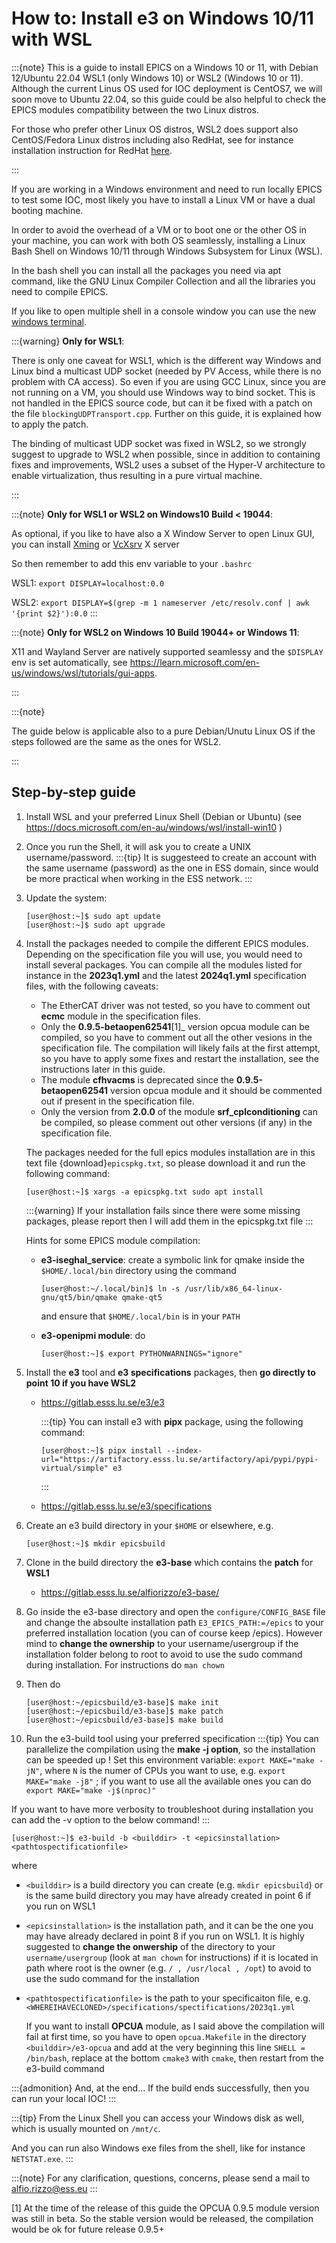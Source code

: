 # How to: Install e3 on Windows 10/11 with WSL

:::{note}
This is a guide to install EPICS on a Windows 10 or 11,
with Debian 12/Ubuntu 22.04 WSL1 (only Windows 10) or WSL2 (Windows 10 or 11).
Although the current Linus OS used for IOC deployment is CentOS7,
we will soon move to Ubuntu 22.04, so this guide could be also helpful
to check the EPICS modules compatibility between the two Linux distros.

For those who prefer other Linux OS distros, WSL2 does support also
CentOS/Fedora Linux distros including also RedHat,
see for instance installation instruction for RedHat
[here](https://developers.redhat.com/articles/2023/12/21/getting-started-rhel-windows-subsystem-linux).

:::

If you are working in a Windows environment and need to run locally EPICS
to test some IOC, most likely you have to install a Linux VM
or have a dual booting machine.

In order to avoid the overhead of a VM or to boot one or the other OS
in your machine, you can work with both OS seamlessly,
installing a Linux Bash Shell on Windows 10/11
through Windows Subsystem for Linux (WSL).

In the bash shell you can install all the packages you need via apt command,
like the GNU Linux Compiler Collection
and all the libraries you need to compile EPICS.

If you like to open multiple shell in a console window
you can use the new [windows terminal](https://apps.microsoft.com/detail/9n0dx20hk701?hl=en-us&gl=US).

:::{warning}
**Only for WSL1**:

There is only one caveat for WSL1, which is the different way Windows and
Linux bind a multicast UDP socket (needed by PV Access, while there is
no problem with CA access). So even if you are using GCC Linux,
since you are not running on a VM, you should use Windows way to bind socket.
This is not handled in the EPICS source code, but can it be fixed with
a patch on the file `blockingUDPTransport.cpp`.
Further on this guide, it is explained how to apply the patch.

The binding of multicast UDP socket was fixed in WSL2,
so we strongly suggest to upgrade to WSL2 when possible,
since in addition to containing fixes and improvements,
WSL2 uses a subset of the Hyper-V architecture to enable virtualization,
thus resulting in a pure virtual machine.

:::

:::{note}
**Only for WSL1 or WSL2 on Windows10 Build < 19044**:

As optional, if you like to have also a X Window Server to open Linux GUI,
you can install [Xming](https://sourceforge.net/projects/xming/)
or [VcXsrv](https://sourceforge.net/projects/vcxsrv/) X server

So then remember to add this env variable to your `.bashrc`

   WSL1: `export DISPLAY=localhost:0.0`

   WSL2: `export DISPLAY=$(grep -m 1 nameserver /etc/resolv.conf | awk '{print $2}'):0.0`
:::

:::{note}
**Only for WSL2 on Windows 10 Build 19044+ or Windows 11**:

X11 and Wayland Server are natively supported seamlessy and the `$DISPLAY`
env is set automatically, see <https://learn.microsoft.com/en-us/windows/wsl/tutorials/gui-apps>.

:::

:::{note}

The guide below is applicable also to a pure Debian/Unutu Linux OS
if the steps followed are the same as the ones for WSL2.

:::

## Step-by-step guide

1. Install WSL and your preferred Linux Shell (Debian or Ubuntu)  (see
   <https://docs.microsoft.com/en-au/windows/wsl/install-win10> )

2. Once you run the Shell, it will ask you to create a UNIX username/password.
   :::{tip}
   It is suggesteed to create an account with the same username (password)
   as  the one in ESS domain, since would be more practical
   when working in the ESS network.
   :::
3. Update the system:

   ```console
   [user@host:~]$ sudo apt update
   [user@host:~]$ sudo apt upgrade
   ```

4. Install the packages needed to compile the different EPICS modules.
   Depending on the specification file you will use, you would need to install
   several packages. You can compile all the modules listed for instance
   in the **2023q1.yml** and the latest **2024q1.yml** specification files,
   with the following caveats:
   - The EtherCAT driver was not tested, so you have to comment out
   **ecmc** module in the specification files.
   - Only the **0.9.5-betaopen62541**[1]_ version opcua module can be compiled,
   so you have to comment out all the other vesions in the specification file.
   The compilation will likely fails at the first attempt, so you have to apply
   some fixes and restart the installation, see the instructions
   later in this guide.
   - The module **cfhvacms** is deprecated since the **0.9.5-betaopen62541**
   version opcua module and it should be commented out if present in the
   specification file.
   - Only the version from **2.0.0** of the module **srf_cplconditioning** can
   be compiled, so please comment out other versions (if any)
   in the specification file.

   The packages needed for the full epics modules installation are in this
   text file {download}`epicspkg.txt`, so please download it
   and run the following command:

   ```console
   [user@host:~]$ xargs -a epicspkg.txt sudo apt install
   ```

   :::{warning}
   If your installation fails since there were some missing packages,
   please report then I will add them in the epicspkg.txt file
   :::

   Hints for some EPICS module compilation:
   - **e3-iseghal_service**: create a symbolic link for qmake
   inside the `$HOME/.local/bin` directory using the command

      ```console
      [user@host:~/.local/bin]$ ln -s /usr/lib/x86_64-linux-gnu/qt5/bin/qmake qmake-qt5
      ```

      and ensure that `$HOME/.local/bin` is in your `PATH`
   - **e3-openipmi module**: do

      ```console
      [user@host:~]$ export PYTHONWARNINGS="ignore"
      ```

5. Install the **e3** tool and **e3 specifications** packages,
   then **go directly to point 10 if you have WSL2**
   - <https://gitlab.esss.lu.se/e3/e3>

      :::{tip}
      You can install e3 with **pipx** package, using the following command:

      ```console
      [user@host:~]$ pipx install --index-url="https://artifactory.esss.lu.se/artifactory/api/pypi/pypi-virtual/simple" e3
      ```

      :::
   - <https://gitlab.esss.lu.se/e3/specifications>

6. Create an e3 build directory in your `$HOME` or elsewhere, e.g.

   ```console
   [user@host:~]$ mkdir epicsbuild
   ```

7. Clone in the build directory the **e3-base**
   which contains the **patch** for **WSL1**
   - <https://gitlab.esss.lu.se/alfiorizzo/e3-base/>

8. Go inside the e3-base directory and open the `configure/CONFIG_BASE`
   file and change the absoulte installation path `E3_EPICS_PATH:=/epics`
   to your preferred installation location (you can of course keep /epics).
   However mind to **change the ownership** to your username/usergroup
   if the installation folder belong to root to avoid to use the sudo command
   during installation. For instructions do `man chown`

9. Then do

    ```console
    [user@host:~/epicsbuild/e3-base]$ make init
    [user@host:~/epicsbuild/e3-base]$ make patch
    [user@host:~/epicsbuild/e3-base]$ make build
    ```

10. Run the e3-build tool using your preferred specification
   :::{tip}
   You can parallelize the compilation using the **make -j option**,
   so the installation can be speeded up !
   Set this environment variable: `export MAKE="make -jN"`,
   where `N` is the numer of CPUs you want to use,
   e.g. `export MAKE="make -j8"` ; if you want to use all the available
   ones you can do `export MAKE="make -j$(nproc)"`

   If you want to have more verbosity to troubleshoot during installation
   you can add the -v option to the below command!
   :::

   ```console
   [user@host:~]$ e3-build -b <builddir> -t <epicsinstallation> <pathtospectificationfile>
   ```

   where

- `<builddir>` is a build directory you can create (e.g. `mkdir epicsbuild`)
   or is the same build directory you may have already
   created in point 6 if you run on WSL1

- `<epicsinstallation>` is the installation path, and it can be
   the one you may have already declared in point 8 if you run on WSL1.
   It is highly suggested to **change the onwership** of the directory
   to your `username/usergroup` (look at `man chown` for instructions)
   if it is located in path where root is the owner
   (e.g. `/ , /usr/local , /opt`) to avoid to use
   the sudo command for the installation

- `<pathtospectificationfile>` is the path to your specificaiton file,
   e.g. `<WHEREIHAVECLONED>/specifications/spectifications/2023q1.yml`

   If you want to install **OPCUA** module, as I said above the compilation
   will fail at first time, so you have to open `opcua.Makefile`
   in the directory `<builddir>/e3-opcua` and add at the very beginning
   this line `SHELL = /bin/bash`, replace at the bottom `cmake3` with `cmake`,
   then restart from the e3-build command

:::{admonition} And, at the end...
If the build ends successfully, then you can run your local IOC!
:::

:::{tip}
From the Linux Shell you can access your Windows disk as well, which is usually
mounted on `/mnt/c`.

And you can run also Windows exe files from the shell, like for instance
`NETSTAT.exe`.
:::

:::{note}
For any clarification, questions, concerns, please send a mail to <alfio.rizzo@ess.eu>
:::

   [1] At the time of the release of this guide the OPCUA 0.9.5 module version
   was still in beta. So the stable version would be released,
   the compilation would be ok for future release 0.9.5+

